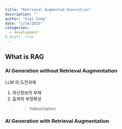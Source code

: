 ```yaml
---
title: "Retrieval Augmented Generation"
description: ""
author: "Gigi Sung"
date: "1/14/2025"
categories:
  - development
# draft: true
---
```



## What is RAG


### AI Generation without Retrieval Augmentation

LLM 의 도전과제
1. 최신정보의 부재
2. 출처의 부정확성

>> Hallucination


### AI Generation with Retrieval Augmentation


